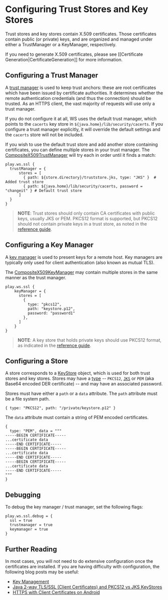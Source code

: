 <!--- Copyright (C) 2009-2016 Typesafe Inc. <http://www.typesafe.com> -->
# Configuring Trust Stores and Key Stores

Trust stores and key stores contain X.509 certificates.  Those certificates contain public (or private) keys, and are organized and managed under either a TrustManager or a KeyManager, respectively.

If you need to generate X.509 certificates, please see [[Certificate Generation|CertificateGeneration]] for more information.

## Configuring a Trust Manager

A [trust manager](https://docs.oracle.com/javase/8/docs/technotes/guides/security/jsse/JSSERefGuide.html#TrustManager) is used to keep trust anchors: these are root certificates which have been issued by certificate authorities.   It determines whether the remote authentication credentials (and thus the connection) should be trusted.  As an HTTPS client, the vast majority of requests will use only a trust manager.  

If you do not configure it at all, WS uses the default trust manager, which points to the `cacerts` key store in `${java.home}/lib/security/cacerts`.  If you configure a trust manager explicitly, it will override the default settings and the `cacerts` store will not be included.

If you wish to use the default trust store and add another store containing certificates, you can define multiple stores in your trust manager.  The [CompositeX509TrustManager](api/scala/play/api/libs/ws/ssl/CompositeX509TrustManager.html) will try each in order until it finds a match:

```
play.ws.ssl {
  trustManager = {
      stores = [
        { path: ${store.directory}/truststore.jks, type: "JKS" }  # Added trust store
        { path: ${java.home}/lib/security/cacerts, password = "changeit" } # Default trust store
      ]
  }
}
```


> **NOTE**: Trust stores should only contain CA certificates with public keys, usually JKS or PEM.  PKCS12 format is supported, but PKCS12 should not contain private keys in a trust store, as noted in the [reference guide](https://docs.oracle.com/javase/8/docs/technotes/guides/security/jsse/JSSERefGuide.html#SunJSSE).

## Configuring a Key Manager

A [key manager](https://docs.oracle.com/javase/8/docs/technotes/guides/security/jsse/JSSERefGuide.html#KeyManager) is used to present keys for a remote host.  Key managers are typically only used for client authentication (also known as mutual TLS).

The [CompositeX509KeyManager](api/scala/play/api/libs/ws/ssl/CompositeX509KeyManager.html) may contain multiple stores in the same manner as the trust manager.

```
play.ws.ssl {
    keyManager = {
      stores = [
        {
          type: "pkcs12",
          path: "keystore.p12",
          password: "password1"
        },
      ]
    }
}
```

> **NOTE**: A key store that holds private keys should use PKCS12 format, as indicated in the [reference guide](https://docs.oracle.com/javase/8/docs/technotes/guides/security/jsse/JSSERefGuide.html#SunJSSE).

## Configuring a Store

A store corresponds to a [KeyStore](https://docs.oracle.com/javase/8/docs/api/java/security/KeyStore.html) object, which is used for both trust stores and key stores.  Stores may have a [type](https://docs.oracle.com/javase/8/docs/technotes/guides/security/StandardNames.html#KeyStore) -- `PKCS12`, [`JKS`](https://docs.oracle.com/javase/8/docs/technotes/guides/security/crypto/CryptoSpec.html#KeystoreImplementation) or `PEM` (aka Base64 encoded DER certificate) -- and may have an associated password.

Stores must have either a `path` or a `data` attribute.  The `path` attribute must be a file system path.

```
{ type: "PKCS12", path: "/private/keystore.p12" }
```

The `data` attribute must contain a string of PEM encoded certificates.

```
{
  type: "PEM", data = """
-----BEGIN CERTIFICATE-----
...certificate data
-----END CERTIFICATE-----
-----BEGIN CERTIFICATE-----
...certificate data
-----END CERTIFICATE-----
-----BEGIN CERTIFICATE-----
...certificate data
-----END CERTIFICATE-----
"""
}
```

## Debugging

To debug the key manager / trust manager, set the following flags:

```
play.ws.ssl.debug = {
  ssl = true
  trustmanager = true
  keymanager = true
}
```

## Further Reading

In most cases, you will not need to do extensive configuration once the certificates are installed.  If you are having difficulty with configuration, the following blog posts may be useful:

* [Key Management](https://docs.oracle.com/javase/8/docs/technotes/guides/security/crypto/CryptoSpec.html#KeyManagement)
* [Java 2-way TLS/SSL (Client Certificates) and PKCS12 vs JKS KeyStores](http://blog.palominolabs.com/2011/10/18/java-2-way-tlsssl-client-certificates-and-pkcs12-vs-jks-keystores/)
* [HTTPS with Client Certificates on Android](http://chariotsolutions.com/blog/post/https-with-client-certificates-on/)
